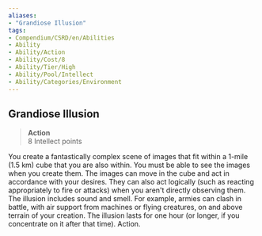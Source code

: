 ```yaml
---
aliases:
- "Grandiose Illusion"
tags:
- Compendium/CSRD/en/Abilities
- Ability
- Ability/Action
- Ability/Cost/8
- Ability/Tier/High
- Ability/Pool/Intellect
- Ability/Categories/Environment
---
```


  
## Grandiose Illusion  
>**Action**  
>8 Intellect points
  
You create a fantastically complex scene of images that fit within a 1-mile (1.5 km) cube that you are also within. You must be able to see the images when you create them. The images can move in the cube and act in accordance with your desires. They can also act logically (such as reacting appropriately to fire or attacks) when you aren't directly observing them. The illusion includes sound and smell. For example, armies can clash in battle, with air support from machines or flying creatures, on and above terrain of your creation. The illusion lasts for one hour (or longer, if you concentrate on it after that time). Action.